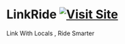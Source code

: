 # LinkRide [![Visit Site](https://img.shields.io/badge/Visit%20Site-%23009800?style=flat&logo=github)](https://kartikchoundiye.github.io/linkride/)
Link With Locals , Ride Smarter
